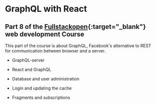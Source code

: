 # GraphQL with React

## Part 8 of the [Fullstackopen](https://fullstackopen.com/en/part8){:target="\_blank"} web development Course

This part of the course is about GraphQL, Facebook's alternative to REST for communication between browser and a server.

- GraphQL-server
- React and GraphQL

- Database and user administration

- Login and updating the cache

- Fragments and subscriptions
